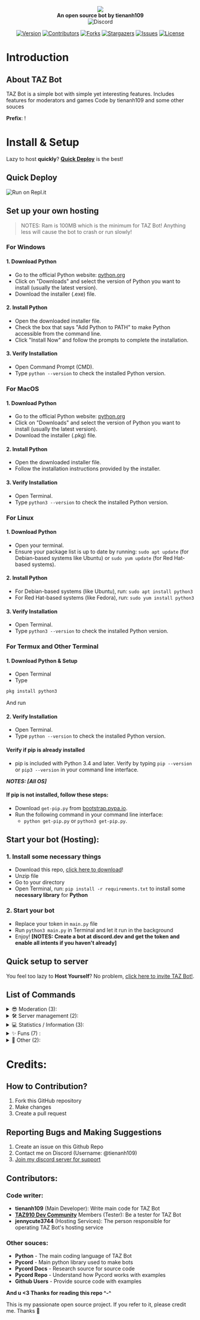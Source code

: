<div align="center">
<center><img src="https://raw.githubusercontent.com/tienanh109/TAZ-Discord-Bot/main/image-banner.svg"/></center>
	<!--h1>TAZ Bot</h1-->
	<b>An open source bot by tienanh109</b>
	<br>
	
<img alt="Discord" src="https://img.shields.io/discord/1205813697361215568?label=Discord&style=for-the-badge&logo=discord&color=5865F2&logoColor=white">

[![Version][version-shield]](version-url)
[![Contributors][contributors-shield]][contributors-url]
[![Forks][forks-shield]][forks-url]
[![Stargazers][stars-shield]][stars-url]
[![Issues][issues-shield]][issues-url]
[![License][license-shield]][license-url]
</div>

# Introduction
## About TAZ Bot
TAZ Bot is a simple bot with simple yet interesting features.
Includes features for moderators and games
Code by tienanh109 and some other souces

**Prefix**: !


# Install & Setup
Lazy to host **quickly**? [**Quick Deploy**](#quick-deploy) is the best!
## Quick Deploy
![Run on Repl.it](https://repl.it/badge/github/tienanh109/TAZ-Discord-Bot)
## Set up your own hosting
> NOTES: Ram is 100MB which is the minimum for TAZ Bot! Anything less will cause the bot to crash or run slowly!
### For Windows
#### 1. Download Python
- Go to the official Python website: [python.org](https://www.python.org)
- Click on "Downloads" and select the version of Python you want to install (usually the latest version).
- Download the installer (.exe) file.

#### 2. Install Python
- Open the downloaded installer file.
- Check the box that says "Add Python to PATH" to make Python accessible from the command line.
- Click "Install Now" and follow the prompts to complete the installation.

#### 3. Verify Installation
- Open Command Prompt (CMD).
- Type `python --version` to check the installed Python version.

### For MacOS
#### 1. Download Python
- Go to the official Python website: [python.org](https://www.python.org)
- Click on "Downloads" and select the version of Python you want to install (usually the latest version).
- Download the installer (.pkg) file.

#### 2. Install Python
- Open the downloaded installer file.
- Follow the installation instructions provided by the installer.

#### 3. Verify Installation
- Open Terminal.
- Type `python3 --version` to check the installed Python version.

### For Linux
#### 1. Download Python
- Open your terminal.
- Ensure your package list is up to date by running: `sudo apt update` (for Debian-based systems like Ubuntu) or `sudo yum update` (for Red Hat-based systems).

#### 2. Install Python
- For Debian-based systems (like Ubuntu), run: `sudo apt install python3`
- For Red Hat-based systems (like Fedora), run: `sudo yum install python3`

#### 3. Verify Installation
- Open Terminal.
- Type `python3 --version` to check the installed Python version.

### For Termux and Other Terminal
#### 1. Download Python & Setup
- Open Terminal
- Type
```bash
pkg install python3
```
And run
#### 2. Verify Installation
- Open Terminal.
- Type `python --version` to check the installed Python version.

#### Verify if pip is already installed
- pip is included with Python 3.4 and later. Verify by typing `pip --version` or `pip3 --version` in your command line interface.

***NOTES: [All OS]***
#### If pip is not installed, follow these steps:
- Download `get-pip.py` from [bootstrap.pypa.io](https://bootstrap.pypa.io/get-pip.py).
- Run the following command in your command line interface:
  - `python get-pip.py` or `python3 get-pip.py`.

## Start your bot (Hosting):
### 1. Install some necessary things 
- Download this repo, [click here to download](https://github.com/tienanh109/TAZ-Discord-Bot/archive/refs/heads/main.zip)!
- Unzip file
- Go to your directory
- Open Terminal, run: `pip install -r requirements.txt` to install some **necessary library** for **Python**

### 2. Start your bot
- Replace your token in `main.py` file
- Run `python3 main.py` in Terminal and let it run in the background
- Enjoy!
**[NOTES: Create a bot at **discord.dev** and get the token and enable all intents if you haven't already]**

## Quick setup to server
You feel too lazy to **Host Yourself**? No problem, [click here to invite TAZ Bot!](https://discord.com/oauth2/authorize?client_id=926795496469704765&permissions=8&scope=bot).


## List of Commands
<details>
<summary>😎 Moderation (3):</summary>

- `/ban`: User a ban
- `/kick`: Kick a user
- `/timeout`: Timeout a user

</details>

<details>
<summary>🛠️ Server management (2):</summary>

- `/create-channel`: Create a new channel
- `/give_role`: Give the role to a user 

</details>

<details>
<summary>💻 Statistics / Information (3): </summary>

- `/serverinfo`: View statistics / information about the server
- `/userinfo`: View information about a user
- `/ping`: View bot latency

</details>

<details>
<summary>✨ Funs (7) :</summary>

- `/say`: Tell the bot to say anything
- `/calculate`: A Calculator on a bot (+;-;*;/)
- `/google`: Create quick google search links!
- `/ai-prompt`: Generate content from prompt!!!!
- `/tic`: Play tic tac toe game with friends on your server!
- `/guess`: Guess numbers from 1 to 10
- `/counter`: idk...

</details>

<details>
<summary>🗿 Other (2):</summary>

- `/help`: Show help & all commands
- `/invite`: Show invite link of bot

</details>

# Credits:
## How to Contribution?
1. Fork this GitHub repository
2. Make changes
3. Create a pull request

## Reporting Bugs and Making Suggestions
1. Create an issue on this Github Repo
2. Contact me on Discord (Username: @tienanh109)
3. [Join my discord server for support](https://tienanh109.github.io/dc)

## Contributors:
### Code writer:
- **tienanh109** (Main Developer): Write main code for TAZ Bot
- **[TAZ910 Dev Community](https://tienanh109.github.io/dc)** Members (Tester): Be a tester for TAZ Bot
- **jennycute3744** (Hosting Services): The person responsible for operating TAZ Bot's hosting service

### Other souces:
- **Python** - The main coding language of TAZ Bot
- **Pycord** - Main python library used to make bots
- **Pycord Docs** - Research source for source code
- **Pycord Repo** - Understand how Pycord works with examples
- **Github Users** - Provide source code with examples

**And u <3 Thanks for reading this repo ^-^**


This is my passionate open source project. If you refer to it, please credit me. Thanks 💖



[version-shield]: https://img.shields.io/badge/version-1.1.0_beta-purple?style=for-the-badge
[version-url]: https://github.com/tienanh109/TAZ-Discord-Bot
[contributors-shield]: https://img.shields.io/github/contributors/tienanh109/TAZ-Discord-Bot.svg?style=for-the-badge&color=blue
[contributors-url]: https://github.com/tienanh109/TAZ-Discord-Bot/graphs/contributors
[forks-shield]: https://img.shields.io/github/forks/tienanh109/TAZ-Discord-Bot.svg?style=for-the-badge&color=red
[forks-url]: https://github.com/tienanh109/TAZ-Discord-Bot/network/members
[stars-shield]: https://img.shields.io/github/stars/tienanh109/TAZ-Discord-Bot.svg?style=for-the-badge&color=yellow
[stars-url]: https://github.com/tienanh109/TAZ-Discord-Bot/stargazers
[issues-shield]: https://img.shields.io/github/issues/tienanh109/TAZ-Discord-Bot.svg?style=for-the-badge
[issues-url]: https://github.com/tienanh109/TAZ-Discord-Bot/issues
[license-shield]: https://img.shields.io/github/license/tienanh109/TAZ-Discord-Bot.svg?style=for-the-badge&&color=orange
[license-url]: https://github.com/tienanh109/TAZ-Discord-Bot/blob/master/LICENSE

